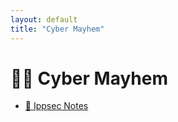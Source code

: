 ```yaml
---
layout: default
title: "Cyber Mayhem"
---
```


# 🏴‍☠️ Cyber Mayhem

- [📓 Ippsec Notes](./cyber-mayhem/ippsec.md)

